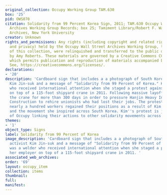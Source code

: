 ```yaml
---
original_collection: Occupy Working Group TAM.630
box: '25'
pid: OWS070
citation: Solidarity from 99 Percent Korea Sign, 2011; TAM.630 Occupy Wall Street
  Archives Working Group Records; box 25; Tamiment Library/Robert F. Wagner Labor
  Archives, New York University
creator: Unknown
rights_and_permisisons: Any rights (including copyright and related rights to publicity
  and privacy) held by the Occupy Wall Street Archives Working Group, the creator
  of this collection, were relinquished and transferred to the public domain in 2013
  by Amy Roberts. These materials are governed by a Creative Commons CC0 license,
  which permits publication and reproduction of materials accompanied by full attribution.
  See, https://creativecommons.org/licenses/.
declarations:
- '20'
description: 'Cardboard sign that includes a a photograph of South Korean labor activist
  Kim Jin-suk and a message of "Solidarity from 99 Percent of Korea." Kim was a welder
  who received international attention when she staged a protest against her employer
  on top of a 115-foot shipyard crane in 2011. Following massive layoffs, Kim occupied
  the crane for more than 300 days in order to pressure Hanjin Heavy Industries and
  Construction to rehire unionists who had lost their jobs. The protest worked and
  nearly a hundred workers regained their positions as a result of Kim''s protest
  and the movement she inspired across South Korea. Kim''s protest is just one example
  of Occupy linking their actions to other solidarity movements across the globe. '
themes:
- '1'
object_type: Signs
label: Solidarity from 99 Percent of Korea
image_description: 'Cardboard sign that includes a a photograph of South Korean labor
  activist Kim Jin-suk and a message of "Solidarity from 99 Percent of Korea." Kim
  was a welder who received international attention when she staged a protest against
  her employer on top of a 115-foot shipyard crane in 2011. '
associated_web_archives:
order: '69'
layout: occupy_item
collection: items
thumbnail:
full:
manifest:
---
```

